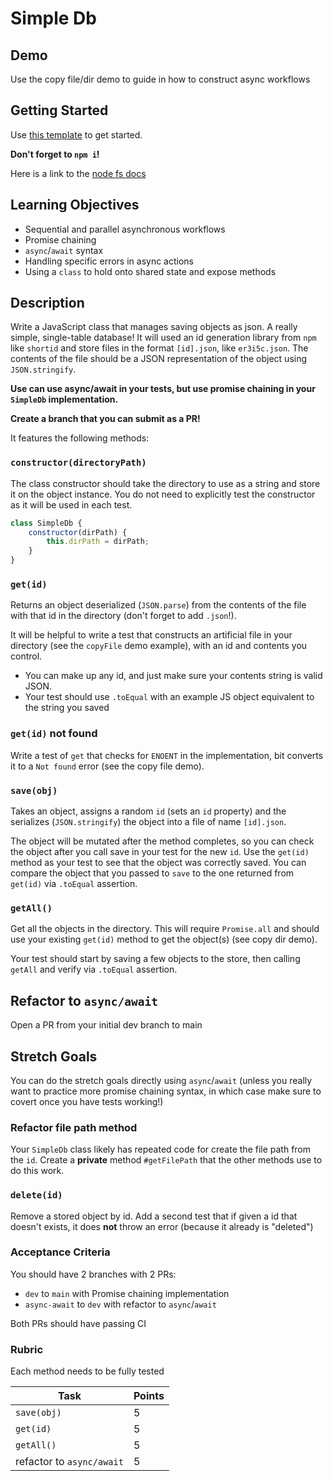 # Simple Db

## Demo

Use the copy file/dir demo to guide in how to construct async workflows

## Getting Started

Use [this template](https://github.com/alchemycodelab/simple-db) to get started. 

**Don't forget to `npm i`!**

Here is a link to the [node fs docs](https://nodejs.org/dist/latest-v16.x/docs/api/fs.html)

## Learning Objectives

- Sequential and parallel asynchronous workflows
- Promise chaining
- `async`/`await` syntax
- Handling specific errors in async actions
- Using a `class` to hold onto shared state and expose methods

## Description

Write a JavaScript class that manages saving objects as json. A really simple, 
single-table database! It will used an id generation library from `npm` like `shortid` and store files in the format `[id].json`, like `er3i5c.json`. The contents of the file should be a JSON representation of the object using `JSON.stringify`.

**Use can use async/await in your tests, but use promise chaining in your `SimpleDb` implementation.**

**Create a branch that you can submit as a PR!**

It features the following methods:

### `constructor(directoryPath)`

The class constructor should take the directory to use as a string and store it on the object instance. You do not need to explicitly test the constructor as it will be used in each test.

```js
class SimpleDb {
    constructor(dirPath) {
        this.dirPath = dirPath;
    }
}
```

### `get(id)`

Returns an object deserialized (`JSON.parse`) from the contents of the file with that id in the directory (don't forget to add `.json`!).

It will be helpful to write a test that constructs an artificial file in your directory (see the `copyFile` demo example), with an id and contents you control. 
- You can make up any id, and just make sure your contents string is valid JSON.
- Your test should use `.toEqual` with an example JS object equivalent to the string you saved

### `get(id)` not found

Write a test of `get` that checks for `ENOENT` in the implementation, bit converts it to a `Not found` error (see the copy file demo).

### `save(obj)`

Takes an object, assigns a random `id` (sets an `id` property) and the serializes (`JSON.stringify`) the object into a file of name `[id].json`. 

The object will be mutated after the method completes, so you can check the object after you call save in your test for the new `id`. Use the `get(id)` method as your test to see that the object was correctly saved. You can compare the object that you passed to `save` to the one returned from `get(id)` via `.toEqual` assertion.

### `getAll()`

Get all the objects in the directory. This will require `Promise.all` and should use your existing `get(id)` method to get the object(s) (see copy dir demo). 

Your test should start by saving a few objects to the store, then calling `getAll` and verify via `.toEqual` assertion.

## Refactor to `async/await`

Open a PR from your initial dev branch to main

## Stretch Goals

You can do the stretch goals directly using `async`/`await` (unless you really want to practice more promise chaining syntax, in which case make sure to covert once you have tests working!)

### Refactor file path method

Your `SimpleDb` class likely has repeated code for create the file path from the `id`. Create a __private__ method `#getFilePath` that the other methods use to do this work.

### `delete(id)`

Remove a stored object by id. Add a second test that if given a id that doesn't exists, it does **not** throw an error (because it already is "deleted")


### Acceptance Criteria

You should have 2 branches with 2 PRs:
- `dev` to `main` with Promise chaining implementation
- `async-await` to `dev` with refactor to `async`/`await`

Both PRs should have passing CI

### Rubric

Each method needs to be fully tested

| Task | Points |
| --   | --     |
| `save(obj)`   |    5   |
| `get(id)`     |    5   |
| `getAll()`    |    5   |
| refactor to `async/await` | 5 | 